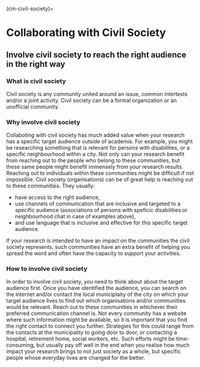 (cm-civil-society)=
# Collaborating with Civil Society

## Involve civil society to reach the right audience in the right way

### What is civil society

Civil society is any community united around an issue, common intertests and/or a joint activity. Civil society can be a formal organization or an unofficial community. 

### Why involve civil society

Collaboting with civil society has much added value when your research has a specific target audience outside of academia. For example, you might be researching something that is relevant for persons with disabilities, or a specific neighbourhood within a city. Not only can your research benefit from reaching out to the people who belong to these communities, but these same people might benefit immensely from your research results. Reaching out to individuals within these communities might be difficult if not impossible. Civil society (organisations) can be of great help is reaching out to these communities. They usually: 
- have access to the right audience,
- use channels of communication that are inclusive and targeted to a specific audience (associations of persons with speficic disabilities or neighbourhood chat in case of examples above),
- and use language that is inclusive and effective for this specific target audience.

If your research is intended to have an impact on the communities the civil society represents, such communities have an extra benefit of helping you spread the word and often have the capacity to support your activities. 

### How to involve civil society

In order to involve civil society, you need to think about about the target audience first. Once you have identified the audience, you can search on the internet and/or contact the local municiplaity of the city on which your target audience lives to find out which organisations and/or communities would be relevant. Reach out to these communities in whichever their preferred communication channel is. Not every community has a website where such information might be available, so it is important that you find the right contact to connect you further. Strategies for this could range from the contacts at the municipality to going door to door, or contacting a hospital, retirement home, social workers, etc. Such efforts might be time-consuming, but usually pay off well in the end when you realise how much impact your research brings to not just society as a whole, but specific people whose everyday lives are changed for the better.
